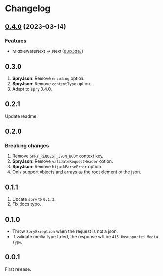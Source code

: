 # Changelog

## [0.4.0](https://github.com/odroe/spry/compare/spry_json-v0.3.0...spry_json-v0.4.0) (2023-03-14)


### Features

* MiddlewareNext -&gt; Next ([80b3da7](https://github.com/odroe/spry/commit/80b3da7927ad855032c8f3af2d965db5b2217c5f))

## 0.3.0

1. **SpryJson**: Remove `encoding` option.
2. **SpryJson**: Remove `contentType` option.
3. Adapt to `spry` 0.4.0.

## 0.2.1

Update readme.

## 0.2.0

### Breaking changes

1. Remove `SPRY_REQUEST_JSON_BODY` context key.
2. **SpryJson**: Remove `validateRequestHeader` option.
3. **SpryJson**: Remove `hijackParseError` option.
4. Only support objects and arrays as the root element of the json.

## 0.1.1

1. Update `spry` to `0.1.3`.
2. Fix docs typo.

## 0.1.0

- Throw `SpryException` when the request is not a json.
- If validate media type failed, the response will be `415 Unsupported Media Type`.

## 0.0.1

First release.
